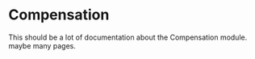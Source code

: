 # Compensation

This should be a lot of documentation about the Compensation module. maybe many pages.
